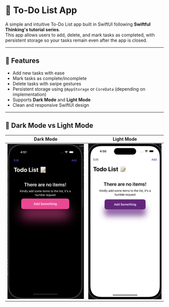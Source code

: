 # 📝 To-Do List App

A simple and intuitive To-Do List app built in SwiftUI following **Swiftful Thinking's tutorial series**.  
This app allows users to add, delete, and mark tasks as completed, with persistent storage so your tasks remain even after the app is closed.

---

## 📱 Features
- Add new tasks with ease
- Mark tasks as complete/incomplete
- Delete tasks with swipe gestures
- Persistent storage using `@AppStorage` or `CoreData` (depending on implementation)
- Supports **Dark Mode** and **Light Mode**
- Clean and responsive SwiftUI design

---

## 🎥 Dark Mode vs Light Mode

| Dark Mode | Light Mode |
|-----------|------------|
| ![Dark Mode Screenshot](assets/dark.png) | ![Light Mode Screenshot](assets/light.png) |


